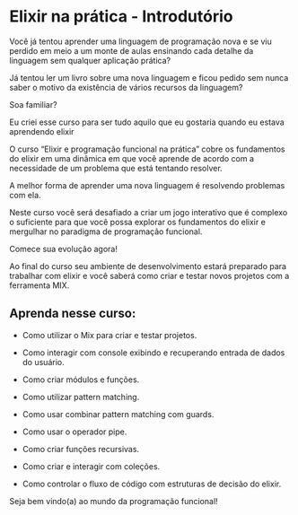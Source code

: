 # Elixir na prática - Introdutório


Você já tentou aprender uma linguagem de programação nova e se viu perdido em meio a um monte de aulas ensinando cada detalhe da linguagem sem qualquer aplicação prática?

Já tentou ler um livro sobre uma nova linguagem e ficou pedido sem nunca saber o motivo da existência de vários recursos da linguagem?

Soa familiar?

Eu criei esse curso para ser tudo aquilo que eu gostaria quando eu estava aprendendo elixir

O curso “Elixir e programação funcional na prática” cobre os fundamentos do elixir em uma dinâmica em que você aprende de acordo com a necessidade de um problema que está tentando resolver.

A melhor forma de aprender uma nova linguagem é resolvendo problemas com ela.

Neste curso você será desafiado a criar um jogo interativo que é complexo o suficiente para que você possa explorar os fundamentos do elixir e mergulhar no paradigma de programação funcional.

Comece sua evolução agora!

Ao final do curso seu ambiente de desenvolvimento estará preparado para trabalhar com elixir e você saberá como criar e testar novos projetos com a ferramenta MIX.

## Aprenda nesse curso:

- Como utilizar o Mix para criar e testar projetos.

- Como interagir com console exibindo e recuperando entrada de dados do usuário.

- Como criar módulos e funções.

- Como utilizar pattern matching.

- Como usar combinar pattern matching com guards.

- Como usar o operador pipe.

- Como criar funções recursivas.

- Como criar e interagir com coleções.

- Como controlar o fluxo de código com estruturas de decisão do elixir.

Seja bem vindo(a) ao mundo da programação funcional!
